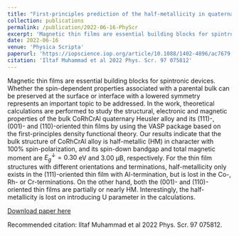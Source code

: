 ```yaml
---
title: "First-principles prediction of the half-metallicity in quaternary Heusler CoRhCrAl thin films"
collection: publications
permalink: /publication/2022-06-16-PhyScr
excerpt: 'Magnetic thin films are essential building blocks for spintronic devices. Whether the spin-dependent properties associated with a parental bulk can be preserved at the surface or interface with a lowered symmetry represents an important topic to be addressed. In the work, theoretical calculations are performed to study the structural, electronic and magnetic properties of the bulk CoRhCrAl quaternary Heusler alloy and its (111)-, (001)- and (110)-oriented thin films by using the VASP package based on the first-principles density functional theory. Our results indicate that the bulk structure of CoRhCrAl alloy is half-metallic (HM) in character with 100% spin-polarization, and its spin-down bandgap and total magnetic moment are ${E}_{g}^{\downarrow }=0.30$ eV and 3.00 μB, respectively. For the thin film structures with different orientations and terminations, half-metallicity only exists in the (111)-oriented thin film with Al-termination, but is lost in the Co-, Rh- or Cr-terminations. On the other hand, both the (001)- and (110)-oriented thin films are partially or nearly HM. Interestingly, the half-metallicity is lost on introducing U parameter in the calculations.'
date: 2022-06-16
venue: 'Physica Scripta'
paperurl: 'https://iopscience.iop.org/article/10.1088/1402-4896/ac7679'
citation: 'Iltaf Muhammad et al 2022 Phys. Scr. 97 075812'
---
```

Magnetic thin films are essential building blocks for spintronic devices. Whether the spin-dependent properties associated with a parental bulk can be preserved at the surface or interface with a lowered symmetry represents an important topic to be addressed. In the work, theoretical calculations are performed to study the structural, electronic and magnetic properties of the bulk CoRhCrAl quaternary Heusler alloy and its (111)-, (001)- and (110)-oriented thin films by using the VASP package based on the first-principles density functional theory. Our results indicate that the bulk structure of CoRhCrAl alloy is half-metallic (HM) in character with 100% spin-polarization, and its spin-down bandgap and total magnetic moment are ${E}_{g}^{\downarrow }=0.30$ eV and 3.00 μB, respectively. For the thin film structures with different orientations and terminations, half-metallicity only exists in the (111)-oriented thin film with Al-termination, but is lost in the Co-, Rh- or Cr-terminations. On the other hand, both the (001)- and (110)-oriented thin films are partially or nearly HM. Interestingly, the half-metallicity is lost on introducing U parameter in the calculations.

[Download paper here](http://academicpages.github.io/files/Muhammad_2022_Phys_Scr_97_075812.pdf)

Recommended citation: Iltaf Muhammad et al 2022 Phys. Scr. 97 075812.